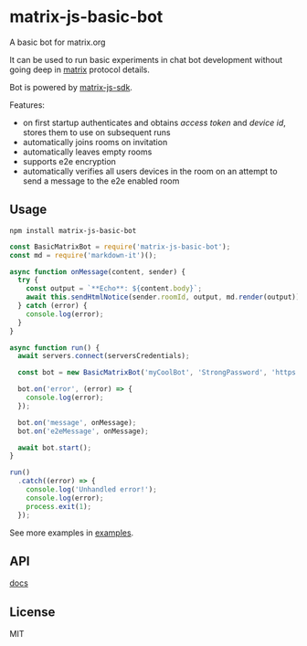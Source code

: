 # matrix-js-basic-bot
A basic bot for matrix.org

It can be used to run basic experiments in chat bot development without going deep in [matrix](https://matrix.org/docs/spec) protocol details.

Bot is powered by [matrix-js-sdk](https://github.com/matrix-org/matrix-js-sdk).

Features:
- on first startup authenticates and obtains *access token* and *device id*, stores them to use on subsequent runs
- automatically joins rooms on invitation
- automatically leaves empty rooms
- supports e2e encryption
- automatically verifies all users devices in the room on an attempt to send a message to the e2e enabled room

## Usage

```
npm install matrix-js-basic-bot
```

```javascript
const BasicMatrixBot = require('matrix-js-basic-bot');
const md = require('markdown-it')();

async function onMessage(content, sender) {
  try {
    const output = `**Echo**: ${content.body}`;
    await this.sendHtmlNotice(sender.roomId, output, md.render(output));
  } catch (error) {
    console.log(error);
  }
}

async function run() {
  await servers.connect(serversCredentials);

  const bot = new BasicMatrixBot('myCoolBot', 'StrongPassword', 'https://matrix.org', './localstorage');

  bot.on('error', (error) => {
    console.log(error);
  });

  bot.on('message', onMessage);
  bot.on('e2eMessage', onMessage);

  await bot.start();
}

run()
  .catch((error) => {
    console.log('Unhandled error!');
    console.log(error);
    process.exit(1);
  });

```

See more examples in [examples](/examples).

## API
[docs](/docs)

## License
MIT
